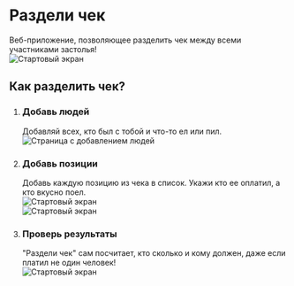 # Раздели чек  
Веб-приложение, позволяющее разделить чек между всеми участниками застолья!  
![Стартовый экран](https://github.com/Atonim/CheckDeli/raw/master/image/start.png)

## Как разделить чек?  
1. ### Добавь людей
   Добавляй всех, кто был с тобой и что-то ел или пил.  
   ![Страница с добавлением людей](https://github.com/Atonim/CheckDeli/raw/master/image/people.png)
3. ### Добавь позиции
   Добавь каждую позицию из чека в список. Укажи кто ее оплатил, а кто вкусно поел.  
   ![Стартовый экран](https://github.com/Atonim/CheckDeli/raw/master/image/positions.png)  
   ![Стартовый экран](https://github.com/Atonim/CheckDeli/raw/master/image/position_settings.png)
5. ### Проверь результаты
   "Раздели чек" сам посчитает, кто сколько и кому должен, даже если платил не один человек!  
   ![Стартовый экран](https://github.com/Atonim/CheckDeli/raw/master/image/results.png)

